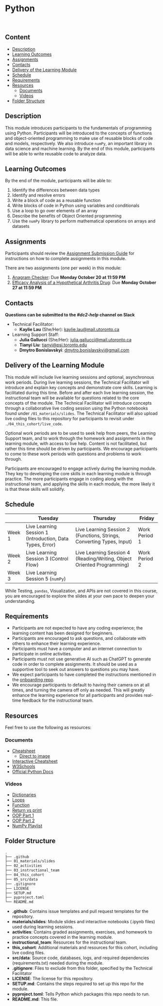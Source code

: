 # Python
 
## Content

* [Description](#description)
* [Learning Outcomes](#learning-outcomes)
* [Assignments](#assignments)
* [Contacts](#contacts)
* [Delivery of the Learning Module](#delivery-of-the-learning-module)
* [Schedule](#schedule)
* [Requirements](#requirements)
* [Resources](#resources)
    + [Documents](#documents)
    + [Videos](#videos)
* [Folder Structure](#folder-structure)

## Description

This module introduces participants to the fundamentals of programming using Python. Participants will be introduced to the concepts of functions and object-oriented programming to make use of reusable blocks of code and models, respectively. We also introduce `numPy`, an important library in data science and machine learning. By the end of this module, participants will be able to write reusable code to analyze data.

## Learning Outcomes

By the end of the module, participants will be able to:

1. Identify the differences between data types
2. Identify and resolve errors
3. Write a block of code as a reusable function
4. Write blocks of code in Python using variables and conditionals
5. Use a loop to go over elements of an array
6. Describe the benefits of Object Oriented programming
7. Use the `numPy` library to perform mathematical operations on arrays and datasets

## Assignments

Participants should review the [Assignment Submission Guide](https://github.com/UofT-DSI/onboarding/blob/main/onboarding_documents/submissions.md) for instructions on how to complete assignments in this module.

There are two assignments (one per week) in this module:

1. [Anagram Checker](https://github.com/UofT-DSI/python/blob/main/02_activities/assignments/assignment_1.ipynb): Due **Monday October 20 at 11:59 PM**
2. [Efficacy Analysis of a Hypothetical Arthritis Drug](https://github.com/UofT-DSI/python/blob/main/02_activities/assignments/assignment_2.ipynb): Due **Monday October 27 at 11:59 PM**

## Contacts

**Questions can be submitted to the _#dc2-help_ channel on Slack**

* Technical Facilitator: 
  * **Kaylie Lau** (She/Her): kaylie.lau@mail.utoronto.ca
* Learning Support Staff: 
  * **Julia Gallucci** (She/Her): julia.gallucci@mail.utoronto.ca
  * **Tianyi Liu**: tianyi@psi.toronto.edu
  * **Dmytro Bonislavskyi**: dmytro.bonislavskyi@gmail.com

## Delivery of the Learning Module

This module will include live learning sessions and optional, asynchronous work periods. During live learning sessions, the Technical Facilitator will introduce and explain key concepts and demonstrate core skills. Learning is facilitated during this time. Before and after each live learning session, the instructional team will be available for questions related to the core concepts of the module. The Technical Facilitator will introduce concepts through a collaborative live coding session using the Python notebooks found under `/01_materials/slides`. The Technical Facilitator will also upload live coding files to this repository for participants to revisit under `./04_this_cohort/live_code`.


Optional work periods are to be used to seek help from peers, the Learning Support team, and to work through the homework and assignments in the learning module, with access to live help. Content is not facilitated, but rather this time should be driven by participants. We encourage participants to come to these work periods with questions and problems to work through. 
 

Participants are encouraged to engage actively during the learning module. They key to developing the core skills in each learning module is through practice. The more participants engage in coding along with the instructional team, and applying the skills in each module, the more likely it is that these skills will solidify. 

## Schedule

||Tuesday|Thursday|Friday|
|---|---|---|---|
|Week 1|Live Learning Session 1 (Introduction, Data Types, Error)|Live Learning Session 2 (Functions, Strings, Converting Types, Input)|Work Period 1|
|Week 2|Live Learning Session 3 (Control Flow) | Live Learning Session 4 (Reading/Writing, Object Oriented Programming)|Work Period 2|
|Week 3|Live Learning Session 5 (`numPy`)|

While Testing, `pandas`, Visualization, and APIs are not covered in this course, you are encouraged to explore the slides at your own pace to deepen your understanding.
 
## Requirements

* Participants are not expected to have any coding experience; the learning content has been designed for beginners.
* Participants are encouraged to ask questions, and collaborate with others to enhance their learning experience.
* Participants must have a computer and an internet connection to participate in online activities.
* Participants must not use generative AI such as ChatGPT to generate code in order to complete assignments. It should be used as a supportive tool to seek out answers to questions you may have.
* We expect participants to have completed the instructions mentioned in the [onboarding repo](https://github.com/UofT-DSI/onboarding/blob/main/environment_setup/README.md).
* We encourage participants to default to having their camera on at all times, and turning the camera off only as needed. This will greatly enhance the learning experience for all participants and provides real-time feedback for the instructional team. 

## Resources

Feel free to use the following as resources:

### Documents

- [Cheatsheet](https://www.datacamp.com/cheat-sheet/getting-started-with-python-cheat-sheet)
  - [Direct to image](https://images.datacamp.com/image/upload/v1673614099/Python_Cheat_Sheet_for_Beginners_f939d6b1bb.png)
- [Interactive Cheatsheet](https://www.pythoncheatsheet.org/)
- [W3Schools](https://www.w3schools.com/python/)
- [Official Python Docs](https://docs.python.org/3.12/)

### Videos

- [Dictionaries](https://www.youtube.com/watch?v=u0yr9B3nH8c)
- [Loops](https://www.youtube.com/watch?v=dHANJ4l6fwA)
- [Function](https://www.youtube.com/watch?v=NSbOtYzIQI0)
- [Return vs print](https://www.youtube.com/watch?v=LWdsF79H1Pg)
- [OOP Part 1](https://www.youtube.com/watch?v=wfcWRAxRVBA)
- [OOP Part 2](https://www.youtube.com/watch?v=WOwi0h_-dfA)
- [NumPy Playlist](https://www.youtube.com/playlist?list=PLGZqdNxqKzfYVbCaAKTPHVjz-VjQtBzbl)

## Folder Structure

```markdown
.
├── .github
├── 01_materials/slides
├── 02_activities
├── 03_instructional_team
├── 04_this_cohort
├── 05_src/data
├── .gitignore
├── LICENSE
├── SETUP.md
├── pyproject.toml
└── README.md
```

* **.github**: Contains issue templates and pull request templates for the repository.
* **materials/slides**: Module slides and interactive notebooks (.ipynb files) used during learning sessions.
* **activities**: Contains graded assignments, exercises, and homework to practice concepts covered in the learning module.
* **instructional_team**: Resources for the instructional team.
* **this_cohort**: Additional materials and resources for this cohort, including live coding files.
* **src/data**: Source code, databases, logs, and required dependencies (requirements.txt) needed during the module.
* **.gitignore**: Files to exclude from this folder, specified by the Technical Facilitator
* **LICENSE**: The license for this repository.
* **SETUP.md**: Contains the steps required to set up this repo for the module.
* **pyproject.toml**: Tells Python which packages this repo needs to run.  
* **README.md**: This file.


